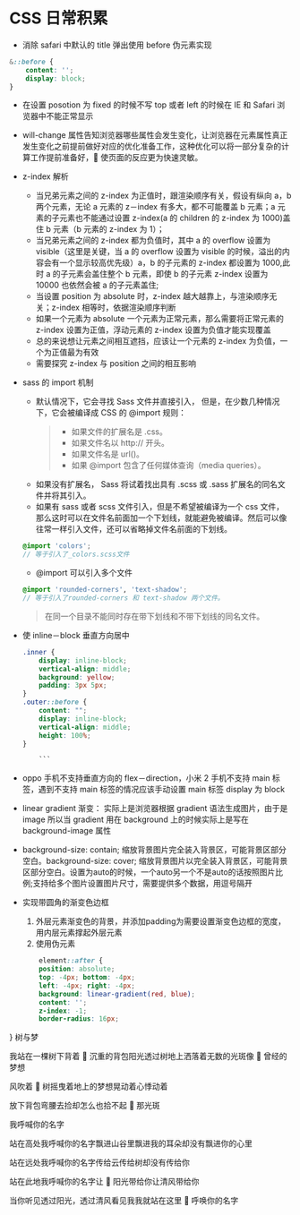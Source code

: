 # CSS 日常积累

-   消除 safari 中默认的 title 弹出使用 before 伪元素实现

```css
&::before {
    content: '';
    display: block;
}
```

-   在设置 posotion 为 fixed 的时候不写 top 或者 left 的时候在 IE 和 Safari 浏览器中不能正常显示
-   will-change 属性告知浏览器哪些属性会发生变化，让浏览器在元素属性真正发生变化之前提前做好对应的优化准备工作，这种优化可以将一部分复杂的计算工作提前准备好， 使页面的反应更为快速灵敏。
-   z-index 解析

    -   当兄弟元素之间的 z-index 为正值时，跟渲染顺序有关，假设有纵向 a，b 两个元素，无论 a 元素的 z－index 有多大，都不可能覆盖 b 元素；a 元素的子元素也不能通过设置 z-index(a 的 children 的 z-index 为 1000)盖住 b 元素（b 元素的 z-index 为 1）；
    -   当兄弟元素之间的 z-index 都为负值时，其中 a 的 overflow 设置为 visible（这里是关键，当 a 的 overflow 设置为 visible 的时候，溢出的内容会有一个显示较高优先级）a，b 的子元素的 z-index 都设置为 1000,此时 a 的子元素会盖住整个 b 元素，即使 b 的子元素 z-index 设置为 10000 也依然会被 a 的子元素盖住;
    -   当设置 position 为 absolute 时，z-index 越大越靠上，与渲染顺序无关；z-index 相等时，依据渲染顺序判断
    -   如果一个元素为 absolute 一个元素为正常元素，那么需要将正常元素的 z-index 设置为正值，浮动元素的 z-index 设置为负值才能实现覆盖
    -   总的来说想让元素之间相互遮挡，应该让一个元素的 z-index 为负值，一个为正值最为有效
    -   需要探究 z-index 与 position 之间的相互影响

-   sass 的 import 机制

    -   默认情况下，它会寻找 Sass 文件并直接引入， 但是，在少数几种情况下，它会被编译成 CSS 的 @import 规则：
        > -   如果文件的扩展名是 .css。
        > -   如果文件名以 http:// 开头。
        > -   如果文件名是 url()。
        > -   如果 @import 包含了任何媒体查询（media queries）。
    -   如果没有扩展名， Sass 将试着找出具有 .scss 或 .sass 扩展名的同名文件并将其引入。
    -   如果有 sass 或者 scss 文件引入，但是不希望被编译为一个 css 文件，那么这时可以在文件名前面加一个下划线，就能避免被编译。然后可以像往常一样引入文件，还可以省略掉文件名前面的下划线。


    ```scss
    @import 'colors';
    // 等于引入了_colors.scss文件
    ```

    *   @import 可以引入多个文件


    ```scss
    @import 'rounded-corners', 'text-shadow';
    // 等于引入了rounded-corners 和 text-shadow 两个文件。
    ```

    > 在同一个目录不能同时存在带下划线和不带下划线的同名文件。

-   使 inline－block 垂直方向居中

    ````css
    .inner {
        display: inline-block;
        vertical-align: middle;
        background: yellow;
        padding: 3px 5px;
    }
    .outer::before {
        content: "";
        display: inline-block;
        vertical-align: middle;
        height: 100%;
    }

        ```
    ````

-   oppo 手机不支持垂直方向的 flex－direction，小米 2 手机不支持 main 标签，遇到不支持 main 标签的情况应该手动设置 main 标签 display 为 block
-   linear gradient 渐变： 实际上是浏览器根据 gradient 语法生成图片，由于是 image 所以当 gradient 用在 background 上的时候实际上是写在 background-image 属性
- background-size: contain; 缩放背景图片完全装入背景区，可能背景区部分空白。background-size: cover; 缩放背景图片以完全装入背景区，可能背景区部分空白。设置为auto的时候，一个auto另一个不是auto的话按照图片比例;支持给多个图片设置图片尺寸，需要提供多个数据，用逗号隔开

- 实现带圆角的渐变色边框
    1. 外层元素渐变色的背景，并添加padding为需要设置渐变色边框的宽度，用内层元素撑起外层元素
    2. 使用伪元素 
    ```css
        element::after {
        position: absolute;
        top: -4px; bottom: -4px;
        left: -4px; right: -4px;
        background: linear-gradient(red, blue);
        content: '';
        z-index: -1;
        border-radius: 16px;
    ```
}
树与梦

我站在一棵树下背着  沉重的背包阳光透过树地上洒落着无数的光斑像  曾经的梦想

风吹着 
树摇曳着地上的梦想晃动着心悸动着

放下背包弯腰去捡却怎么也拾不起  那光斑

我呼喊你的名字

站在高处我呼喊你的名字飘进山谷里飘进我的耳朵却没有飘进你的心里

站在远处我呼喊你的名字传给云传给树却没有传给你

站在此地我呼喊你的名字让  阳光带给你让清风带给你

当你听见透过阳光，透过清风看见我我就站在这里 
呼唤你的名字
